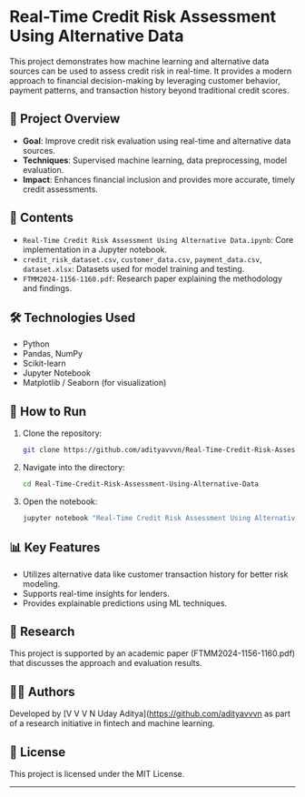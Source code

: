 
# Real-Time Credit Risk Assessment Using Alternative Data

This project demonstrates how machine learning and alternative data sources can be used to assess credit risk in real-time. It provides a modern approach to financial decision-making by leveraging customer behavior, payment patterns, and transaction history beyond traditional credit scores.

## 🧠 Project Overview

* **Goal**: Improve credit risk evaluation using real-time and alternative data sources.
* **Techniques**: Supervised machine learning, data preprocessing, model evaluation.
* **Impact**: Enhances financial inclusion and provides more accurate, timely credit assessments.

## 📁 Contents

* `Real-Time Credit Risk Assessment Using Alternative Data.ipynb`: Core implementation in a Jupyter notebook.
* `credit_risk_dataset.csv`, `customer_data.csv`, `payment_data.csv`, `dataset.xlsx`: Datasets used for model training and testing.
* `FTMM2024-1156-1160.pdf`: Research paper explaining the methodology and findings.

## 🛠️ Technologies Used

* Python
* Pandas, NumPy
* Scikit-learn
* Jupyter Notebook
* Matplotlib / Seaborn (for visualization)

## 🚀 How to Run

1. Clone the repository:

   ```bash
   git clone https://github.com/adityavvvn/Real-Time-Credit-Risk-Assessment-Using-Alternative-Data.git
   ```
2. Navigate into the directory:

   ```bash
   cd Real-Time-Credit-Risk-Assessment-Using-Alternative-Data
   ```
3. Open the notebook:

   ```bash
   jupyter notebook "Real-Time Credit Risk Assessment Using Alternative Data.ipynb"
   ```

## 📊 Key Features

* Utilizes alternative data like customer transaction history for better risk modeling.
* Supports real-time insights for lenders.
* Provides explainable predictions using ML techniques.

## 📄 Research

This project is supported by an academic paper (FTMM2024-1156-1160.pdf) that discusses the approach and evaluation results.

## 👨‍💻 Authors

Developed by [V V V N Uday Aditya](https://github.com/adityavvvn as part of a research initiative in fintech and machine learning.

## 📜 License

This project is licensed under the MIT License.

---


